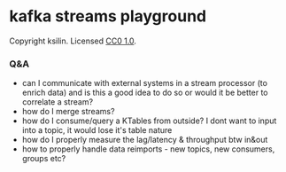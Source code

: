 # kafka streams playground

Copyright ksilin. Licensed [CC0 1.0][license].

[license]: https://creativecommons.org/publicdomain/zero/1.0/

### Q&A

* can I communicate with external systems in a stream processor (to enrich data) and is this a good idea to do so or would it be better to correlate a stream?
* how do I merge streams?
* how do I consume/query a KTables from outside? I dont want to input into a topic, it would lose it's table nature
* how do I properly measure the lag/latency & throughput btw in&out
* how to properly handle data reimports - new topics, new consumers, groups etc?  